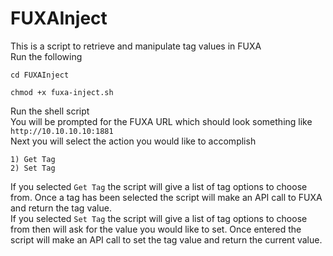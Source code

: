 # FUXAInject
This is a script to retrieve and manipulate tag values in FUXA  
Run the following
```
cd FUXAInject

chmod +x fuxa-inject.sh
```
Run the shell script  
You will be prompted for the FUXA URL which should look something like ```http://10.10.10.10:1881```  
Next you will select the action you would like to accomplish
```
1) Get Tag
2) Set Tag
```
If you selected ```Get Tag``` the script will give a list of tag options to choose from. Once a tag has been selected the script will make an API call to FUXA and return the tag value.    
If you selected ```Set Tag``` the script will give a list of tag options to choose from then will ask for the value you would like to set. Once entered the script will make an API call to set the tag value and return the current value.

